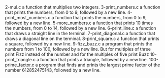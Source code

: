 2-mul.c a function that multiplies two integers.
 3-print_numbers.c
 a function that prints the numbers, from 0 to 9, followed by a new line.
4-print_most_numbers.c a function that prints the numbers, from 0 to 9, followed by a new line.
 5-more_numbers.c a function that prints 10 times the numbers, from 0 to 14, followed by a new line. 
6-print_line.c a function that draws a straight line in the terminal.
7-print_diagonal.c a function that draws a diagonal line on the terminal.
8-print_square.c a function that prints a square, followed by a new line.
9-fizz_buzz.c a program that prints the numbers from 1 to 100, followed by a new line. But for multiples of three print Fizz instead of the number and for the multiples of five print Buzz
10-print_triangle.c a function that prints a triangle, followed by a new line.
100-prime_factor.c a program that finds and prints the largest prime factor of the number 612852475143, followed by a new line.
